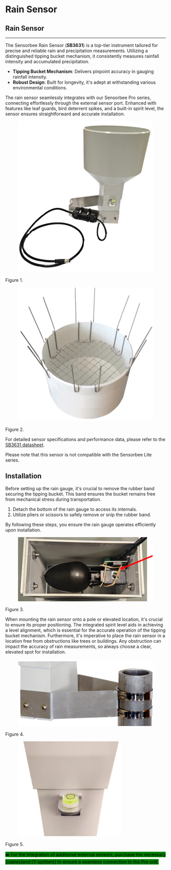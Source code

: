 # Rain Sensor

## Rain Sensor

***

The Sensorbee Rain Sensor (**SB3631**) is a top-tier instrument tailored for precise and reliable rain and precipitation measurements. Utilizing a distinguished tipping bucket mechanism, it consistently measures rainfall intensity and accumulated precipitation.

* **Tipping Bucket Mechanism**: Delivers pinpoint accuracy in gauging rainfall intensity.
* **Robust Design**: Built for longevity, it's adept at withstanding various environmental conditions.

The rain sensor seamlessly integrates with our Sensorbee Pro series, connecting effortlessly through the external sensor port. Enhanced with features like leaf guards, bird deterrent spikes, and a built-in spirit level, the sensor ensures straightforward and accurate installation.

<figure><img src="../../.gitbook/assets/image (29).png" alt=""><figcaption></figcaption></figure>

Figure 1.

<figure><img src="../../.gitbook/assets/image (30).png" alt=""><figcaption></figcaption></figure>

Figure 2.

For detailed sensor specifications and performance data, please refer to the [SB3631 datasheet](https://www.notion.so/Datasheets-fd72e01b8f664506a6c6943291b0e92b?pvs=21).

Please note that this sensor is not compatible with the Sensorbee Lite series.

## Installation

Before setting up the rain gauge, it's crucial to remove the rubber band securing the tipping bucket. This band ensures the bucket remains free from mechanical stress during transportation.

1. Detach the bottom of the rain gauge to access its internals.
2. Utilize pliers or scissors to safely remove or snip the rubber band.

By following these steps, you ensure the rain gauge operates efficiently upon installation.

<figure><img src="../../.gitbook/assets/image (31).png" alt=""><figcaption></figcaption></figure>

Figure 3.

When mounting the rain sensor onto a pole or elevated location, it's crucial to ensure its proper positioning. The integrated spirit level aids in achieving a level alignment, which is essential for the accurate operation of the tipping bucket mechanism. Furthermore, it's imperative to place the rain sensor in a location free from obstructions like trees or buildings. Any obstruction can impact the accuracy of rain measurements, so always choose a clear, elevated spot for installation.

<figure><img src="../../.gitbook/assets/image (32).png" alt=""><figcaption></figcaption></figure>

Figure 4.

<figure><img src="../../.gitbook/assets/image (33).png" alt=""><figcaption></figcaption></figure>

Figure 5.

<mark style="background-color:green;">➡️ For the integration of additional external sensors, purchase the necessary \[cables]and \[Y-splitters] to ensure a seamless connection to the Pro unit.</mark>
